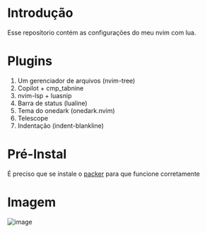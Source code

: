 # Introdução

Esse reposítorio contém as configurações do meu nvim com lua.

# Plugins

1. Um gerenciador de arquivos (nvim-tree)
2. Copilot + cmp_tabnine
3. nvim-lsp + luasnip
4. Barra de status (lualine)
5. Tema do onedark (onedark.nvim)
6. Telescope
7. Indentação (indent-blankline)

# Pré-Instal

É preciso que se instale o [packer](https://github.com/wbthomason/packer.nvim) para que funcione corretamente

# Imagem

![image](https://user-images.githubusercontent.com/40117861/211370405-e19c5e3c-90e7-45a3-8339-ef8c8ddddd6e.png)
